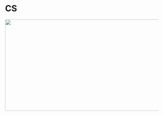 # CS
<img src="https://tricolor-fern-8f6.notion.site/image/https%3A%2F%2Fprod-files-secure.s3.us-west-2.amazonaws.com%2F0fd9cc4f-08a1-4b1d-bce3-e46c9d365c2d%2F7c28042d-2a3a-4909-8d9f-e47b977108c7%2Fcomputer-science-body.png?table=block&id=747c6c72-b40f-47ae-9935-306f832b1fe6&spaceId=0fd9cc4f-08a1-4b1d-bce3-e46c9d365c2d&width=1730&userId=&cache=v2" width="700" height="300" />
